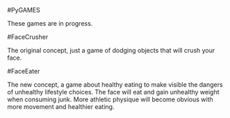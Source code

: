 #PyGAMES

These games are in progress.

#FaceCrusher

The original concept, just a game of dodging objects that will crush your face.

#FaceEater

The new concept, a game about healthy eating to make visible the dangers of unhealthy lifestyle choices. The face will eat and gain unhealthy weight when consuming junk. More athletic physique will become obvious with more movement and healthier eating. 
